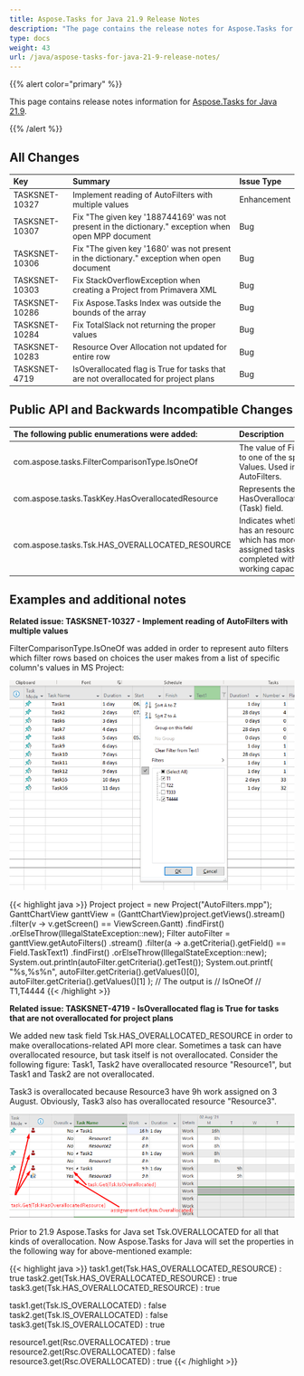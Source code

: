 ```yaml
---
title: Aspose.Tasks for Java 21.9 Release Notes
description: "The page contains the release notes for Aspose.Tasks for Java 21.9."
type: docs
weight: 43
url: /java/aspose-tasks-for-java-21-9-release-notes/
---
```


{{% alert color="primary" %}}

This page contains release notes information for [Aspose.Tasks for Java 21.9](https://downloads.aspose.com/tasks/java/new-releases/aspose.tasks-for-java-21.9/).

{{% /alert %}}
## **All Changes**
|**Key**|**Summary**|**Issue Type**|
| :- | :- | :- |
| TASKSNET-10327 | Implement reading of AutoFilters with multiple values | Enhancement |
| TASKSNET-10307 | Fix "The given key '188744169' was not present in the dictionary." exception when open MPP document | Bug |
| TASKSNET-10306 | Fix "The given key '1680' was not present in the dictionary." exception when open document | Bug |
| TASKSNET-10303 | Fix StackOverflowException when creating a Project from Primavera XML | Bug |
| TASKSNET-10286 | Fix Aspose.Tasks Index was outside the bounds of the array | Bug |
| TASKSNET-10284 | Fix TotalSlack not returning the proper values | Bug |
| TASKSNET-10283 | Resource Over Allocation not updated for entire row | Bug |
| TASKSNET-4719 | IsOverallocated flag is True for tasks that are not overallocated for project plans  | Bug |

## **Public API and Backwards Incompatible Changes**
|**The following public enumerations were added:**|**Description**|
| :- | :- |
| com.aspose.tasks.FilterComparisonType.IsOneOf | The value of Field equals to one of the specified Values. Used in AutoFilters. |
| com.aspose.tasks.TaskKey.HasOverallocatedResource | Represents the HasOverallocatedResource (Task) field. |
| com.aspose.tasks.Tsk.HAS_OVERALLOCATED_RESOURCE | Indicates whether the task has an resource assigned which has more work on assigned tasks than can be completed within normal working capacity. |


## **Examples and additional notes**

**Related issue: TASKSNET-10327 - Implement reading of AutoFilters with multiple values**

FilterComparisonType.IsOneOf was added in order to represent auto filters which filter rows based on choices the user makes from a list of specific column's values in MS Project:

![Auto Filter with multiple values](AutoFilter.png)


{{< highlight java >}}
Project project = new Project("AutoFilters.mpp");
GanttChartView ganttView  = (GanttChartView)project.getViews().stream()
    .filter(v -> v.getScreen() == ViewScreen.Gantt)
    .findFirst()
    .orElseThrow(IllegalStateException::new);
Filter autoFilter = ganttView.getAutoFilters()
    .stream()
    .filter(a -> a.getCriteria().getField() == Field.TaskText1)
    .findFirst()
    .orElseThrow(IllegalStateException::new);
System.out.println(autoFilter.getCriteria().getTest());
System.out.printf(
    "%s,%s%n",
    autoFilter.getCriteria().getValues()[0],
    autoFilter.getCriteria().getValues()[1]
);
// The output is
// IsOneOf
// T1,T4444
{{< /highlight >}}

**Related issue: TASKSNET-4719 - IsOverallocated flag is True for tasks that are not overallocated for project plans**

We added new task field Tsk.HAS_OVERALLOCATED_RESOURCE in order to make overallocations-related API more clear.
Sometimes a task can have overallocated resource, but task itself is not overallocated.
Consider the following figure:
Task1, Task2 have overallocated resource "Resource1", but Task1 and Task2 are not overallocated.

Task3 is overallocated because Resource3 have 9h work assigned on 3 August. Obviously, Task3 also has overallocated resource "Resource3".

![Overallocations in Task Usage view](Overallocations.png)

Prior to 21.9 Aspose.Tasks for Java set Tsk.OVERALLOCATED for all that kinds of overallocation.
Now Aspose.Tasks for Java will set the properties in the following way for above-mentioned example:

{{< highlight java >}}
task1.get(Tsk.HAS_OVERALLOCATED_RESOURCE) : true
task2.get(Tsk.HAS_OVERALLOCATED_RESOURCE) : true
task3.get(Tsk.HAS_OVERALLOCATED_RESOURCE) : true

task1.get(Tsk.IS_OVERALLOCATED) : false
task2.get(Tsk.IS_OVERALLOCATED) : false
task3.get(Tsk.IS_OVERALLOCATED) : true

resource1.get(Rsc.OVERALLOCATED) : true
resource2.get(Rsc.OVERALLOCATED) : false
resource3.get(Rsc.OVERALLOCATED) : true
{{< /highlight >}}
